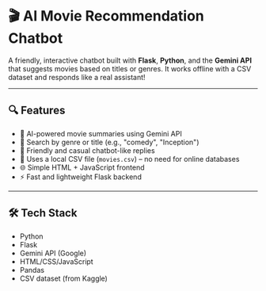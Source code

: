 # 🎬 AI Movie Recommendation Chatbot

A friendly, interactive chatbot built with **Flask**, **Python**, and the **Gemini API** that suggests movies based on titles or genres. It works offline with a CSV dataset and responds like a real assistant!

---

## 🔍 Features

- 🧠 AI-powered movie summaries using Gemini API
- 🎥 Search by genre or title (e.g., "comedy", "Inception")
- 💬 Friendly and casual chatbot-like replies
- 📁 Uses a local CSV file (`movies.csv`) – no need for online databases
- 🌐 Simple HTML + JavaScript frontend
- ⚡ Fast and lightweight Flask backend

---

## 🛠 Tech Stack

- Python
- Flask
- Gemini API (Google)
- HTML/CSS/JavaScript
- Pandas
- CSV dataset (from Kaggle)
